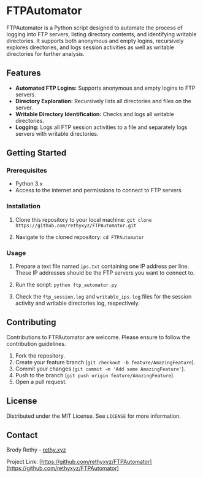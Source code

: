 # FTPAutomator

FTPAutomator is a Python script designed to automate the process of logging into FTP servers, listing directory contents, and identifying writable directories. It supports both anonymous and empty logins, recursively explores directories, and logs session activities as well as writable directories for further analysis.

## Features

- **Automated FTP Logins:** Supports anonymous and empty logins to FTP servers.
- **Directory Exploration:** Recursively lists all directories and files on the server.
- **Writable Directory Identification:** Checks and logs all writable directories.
- **Logging:** Logs all FTP session activities to a file and separately logs servers with writable directories.

## Getting Started

### Prerequisites

- Python 3.x
- Access to the internet and permissions to connect to FTP servers

### Installation

1. Clone this repository to your local machine: `git clone https://github.com/rethyxyz/FTPAutomator.git`

2. Navigate to the cloned repository: `cd FTPAutomator`

### Usage

1. Prepare a text file named `ips.txt` containing one IP address per line. These IP addresses should be the FTP servers you want to connect to.

2. Run the script: `python ftp_automator.py`

3. Check the `ftp_session.log` and `writable_ips.log` files for the session activity and writable directories log, respectively.

## Contributing

Contributions to FTPAutomator are welcome. Please ensure to follow the contribution guidelines.

1. Fork the repository.
2. Create your feature branch (`git checkout -b feature/AmazingFeature`).
3. Commit your changes (`git commit -m 'Add some AmazingFeature'`).
4. Push to the branch (`git push origin feature/AmazingFeature`).
5. Open a pull request.

## License

Distributed under the MIT License. See `LICENSE` for more information.

## Contact

Brody Rethy - [rethy.xyz](https://rethy.xyz)

Project Link: [https://github.com/rethyxyz/FTPAutomator](https://github.com/rethyxyz/FTPAutomator)